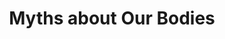---
title: Myths about Our Bodies
authors:
- Andrey Sazonov
year: 2017
goodreads: 37853761
language: Russian
rating: 4
tags:
- Popular Science
---